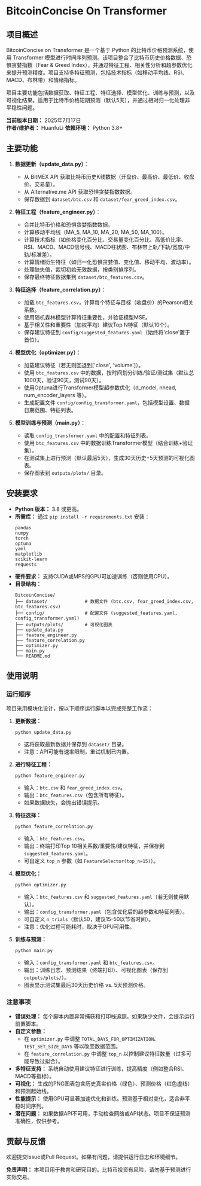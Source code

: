 # BitcoinConcise On Transformer

## 项目概述

BitcoinConcise on Transformer 是一个基于 Python 的比特币价格预测系统，使用 Transformer 模型进行时间序列预测。该项目整合了比特币历史价格数据、恐惧贪婪指数（Fear & Greed Index），并通过特征工程、相关性分析和超参数优化来提升预测精度。项目支持多特征预测，包括技术指标（如移动平均线、RSI、MACD、布林带）和情绪指标。

项目主要功能包括数据获取、特征工程、特征选择、模型优化、训练与预测，以及可视化结果。适用于比特币价格短期预测（默认5天），并通过相对归一化处理非平稳性问题。

**当前版本日期：** 2025年7月17日  
**作者/维护者：** HuanfuLi
**依赖环境：** Python 3.8+  

## 主要功能

1. **数据更新（update_data.py）**：
   - 从 BitMEX API 获取比特币历史K线数据（开盘价、最高价、最低价、收盘价、交易量）。
   - 从 Alternative.me API 获取恐惧贪婪指数数据。
   - 保存数据到 `dataset/btc.csv` 和 `dataset/fear_greed_index.csv`。

2. **特征工程（feature_engineer.py）**：
   - 合并比特币价格和恐惧贪婪指数数据。
   - 计算移动平均线（MA_5, MA_10, MA_20, MA_50, MA_100）。
   - 计算技术指标（如价格变化百分比、交易量变化百分比、高低价比率、RSI、MACD、MACD信号线、MACD柱状图、布林带上轨/下轨/宽度/中轨/标准差）。
   - 计算情绪衍生特征（如归一化恐惧贪婪值、变化值、移动平均、波动率）。
   - 处理缺失值，裁切初始无效数据，按类别排序列。
   - 保存最终特征数据集到 `dataset/btc_features.csv`。

3. **特征选择（feature_correlation.py）**：
   - 加载 `btc_features.csv`，计算每个特征与目标（收盘价）的Pearson相关系数。
   - 使用随机森林模型计算特征重要性，并验证模型MSE。
   - 基于相关性和重要性（加权平均）建议Top N特征（默认10个）。
   - 保存建议特征到 `config/suggested_features.yaml`（始终将'close'置于首位）。

4. **模型优化（optimizer.py）**：
   - 加载建议特征（若无则回退到['close', 'volume']）。
   - 使用 `btc_features.csv` 中的数据，按时间划分训练/验证/测试集（默认总1000天，验证90天，测试90天）。
   - 使用Optuna进行Transformer模型超参数优化（d_model, nhead, num_encoder_layers 等）。
   - 生成配置文件 `config/config_transformer.yaml`，包括模型设置、数据日期范围、特征列表。

5. **模型训练与预测（main.py）**：
   - 读取 `config_transformer.yaml` 中的配置和特征列表。
   - 使用 `btc_features.csv` 中的数据训练Transformer模型（结合训练+验证集）。
   - 在测试集上进行预测（默认最后5天），生成30天历史+5天预测的可视化图表。
   - 保存图表到 `outputs/plots/` 目录。

## 安装要求

- **Python 版本：** 3.8 或更高。
- **所需库：** 通过 `pip install -r requirements.txt` 安装：
  ```
  pandas
  numpy
  torch
  optuna
  yaml
  matplotlib
  scikit-learn
  requests
  ```
- **硬件要求：** 支持CUDA或MPS的GPU可加速训练（否则使用CPU）。
- **目录结构：**
  ```
  BitcoinConcise/
  ├── dataset/              # 数据文件 (btc.csv, fear_greed_index.csv, btc_features.csv)
  ├── config/               # 配置文件 (suggested_features.yaml, config_transformer.yaml)
  ├── outputs/plots/        # 可视化图表
  ├── update_data.py
  ├── feature_engineer.py
  ├── feature_correlation.py
  ├── optimizer.py
  ├── main.py
  └── README.md
  ```

## 使用说明

### 运行顺序
项目采用模块化设计，按以下顺序运行脚本以完成完整工作流：

1. **更新数据：**
   ```
   python update_data.py
   ```
   - 这将获取最新数据并保存到 `dataset/` 目录。
   - 注意：API可能有速率限制，重试机制已内置。

2. **进行特征工程：**
   ```
   python feature_engineer.py
   ```
   - 输入：`btc.csv` 和 `fear_greed_index.csv`。
   - 输出：`btc_features.csv`（包含所有特征）。
   - 如果数据缺失，会抛出错误提示。

3. **特征选择：**
   ```
   python feature_correlation.py
   ```
   - 输入：`btc_features.csv`。
   - 输出：终端打印Top 10相关系数/重要性/建议特征，并保存到 `suggested_features.yaml`。
   - 可自定义 `top_n` 参数（如 `FeatureSelector(top_n=15)`）。

4. **模型优化：**
   ```
   python optimizer.py
   ```
   - 输入：`btc_features.csv` 和 `suggested_features.yaml`（若无则使用默认）。
   - 输出：`config_transformer.yaml`（包含优化后的超参数和特征列表）。
   - 可自定义 `n_trials`（默认50，建议15-50以节省时间）。
   - 注意：优化过程可能耗时，取决于GPU可用性。

5. **训练与预测：**
   ```
   python main.py
   ```
   - 输入：`config_transformer.yaml` 和 `btc_features.csv`。
   - 输出：训练日志、预测结果（终端打印）、可视化图表（保存到 `outputs/plots/`）。
   - 图表显示测试集最后30天历史价格 vs. 5天预测价格。

### 注意事项
- **错误处理：** 每个脚本内置异常捕获和打印栈追踪。如果缺少文件，会提示运行前置脚本。
- **自定义参数：**
  - 在 `optimizer.py` 中调整 `TOTAL_DAYS_FOR_OPTIMIZATION`、`TEST_SET_SIZE_DAYS` 等以改变数据范围。
  - 在 `feature_correlation.py` 中调整 `top_n` 以控制建议特征数量（过多可能导致过拟合）。
- **多特征支持：** 系统自动使用建议特征进行训练，提高精度（例如整合RSI、MACD等指标）。
- **可视化：** 生成的PNG图表包含历史真实价格（绿色）、预测价格（红色虚线）和预测起始线。
- **性能提示：** 使用GPU可显著加速优化和训练。预测基于相对变化，适合非平稳时间序列。
- **潜在问题：** 如果数据API不可用，手动检查网络或API状态。项目不保证预测准确性，仅供参考。

## 贡献与反馈
欢迎提交Issue或Pull Request。如果有问题，请提供运行日志和环境细节。

**免责声明：** 本项目用于教育和研究目的。比特币投资有风险，请勿基于预测进行实际交易。